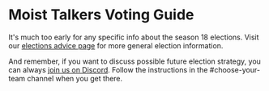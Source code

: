 # Moist Talkers Voting Guide

It's much too early for any specific info about the season 18 elections. Visit our [elections advice page](/elections.html) for more general election information.

And remember, if you want to discuss possible future election strategy, you can always [join us on Discord](https://discord.gg/3uFgJhu). Follow the instructions in the #choose-your-team channel when you get there.
